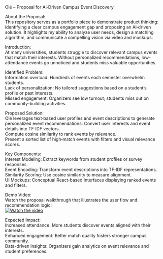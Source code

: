 Olé – Proposal for AI‑Driven Campus Event Discovery

About the Proposal:  
This repository serves as a portfolio piece to demonstrate product thinking: identifying a clear campus engagement gap and proposing an AI‑driven solution. It highlights my ability to analyze user needs, design a matching algorithm, and communicate a compelling vision via video and mockups.

Introduction:  
At many universities, students struggle to discover relevant campus events that match their interests. Without personalized recommendations, low-attendance events go unnoticed and students miss valuable opportunities.

Identified Problem:  
Information overload: Hundreds of events each semester overwhelm students.  
Lack of personalization: No tailored suggestions based on a student’s profile or past interests.  
Missed engagement: Organizers see low turnout; students miss out on community-building activities.  

Proposed Solution:  
Olé leverages text‑based user profiles and event descriptions to generate personalized event recommendations:
Convert user interests and event details into TF‑IDF vectors.  
Compute cosine similarity to rank events by relevance.  
Present a sorted list of high‑match events with filters and visual relevance scores.  

Key Components:  
Interest Modeling: Extract keywords from student profiles or survey responses.  
Event Encoding: Transform event descriptions into TF‑IDF representations.  
Similarity Scoring: Use cosine similarity to measure alignment.  
UI Mockups: Conceptual React-based interfaces displaying ranked events and filters.  

Demo Video:  
Watch the proposal walkthrough that illustrates the user flow and recommendation logic:  
[![Watch the video](https://img.youtube.com/vi/wNNaNQTuYYw/0.jpg)](https://www.youtube.com/watch?v=wNNaNQTuYYw)

Expected Impact:  
Increased attendance: More students discover events aligned with their interests.  
Enhanced engagement: Better match quality fosters stronger campus community.  
Data-driven insights: Organizers gain analytics on event relevance and student preferences.
